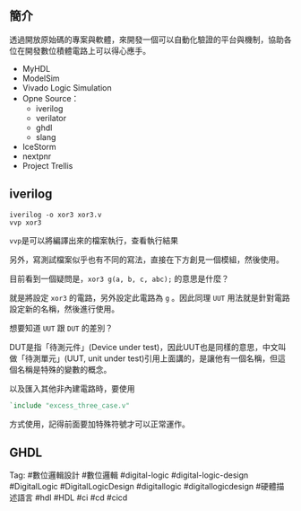 ## 簡介
透過開放原始碼的專案與軟體，來開發一個可以自動化驗證的平台與機制，協助各位在開發數位積體電路上可以得心應手。

- MyHDL
- ModelSim
- Vivado Logic Simulation
- Opne Source：
  - iverilog
  - verilator
  - ghdl
  - slang
- IceStorm
- nextpnr
- Project Trellis


## iverilog

```
iverilog -o xor3 xor3.v
vvp xor3
```

`vvp`是可以將編譯出來的檔案執行，查看執行結果

另外，寫測試檔案似乎也有不同的寫法，直接在下方創見一個模組，然後使用。

目前看到一個疑問是，`xor3 g(a, b, c, abc);` 的意思是什麼？

就是將設定 `xor3` 的電路，另外設定此電路為 `g` 。因此同理 `UUT` 用法就是針對電路設定新的名稱，然後進行使用。

想要知道 `UUT` 跟 `DUT` 的差別？

DUT是指「待測元件」(Device under test)，因此UUT也是同樣的意思，中文叫做「待測單元」(UUT, unit under test)引用上面講的，是讓他有一個名稱，但這個名稱是特殊的變數的概念。

以及匯入其他非內建電路時，要使用
```verilog
`include "excess_three_case.v"
```

方式使用，記得前面要加特殊符號才可以正常運作。

## GHDL

Tag: #數位邏輯設計 #數位邏輯 #digital-logic #digital-logic-design #DigitalLogic #DigitalLogicDesign #digitallogic #digitallogicdesign #硬體描述語言 #hdl #HDL #ci #cd #cicd
